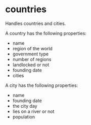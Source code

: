 # countries
Handles countries and cities.

A country has the following properties: 
- name
- region of the world
- government type
- number of regions
- landlocked or not
- founding date
- cities

A city has the following properties:
- name
- founding date
- the city day
- lies on a river or not
- population

